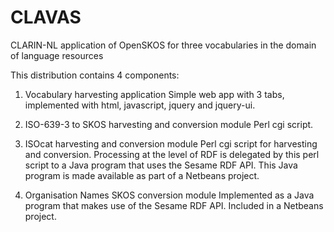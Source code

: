 CLAVAS
======

CLARIN-NL application of OpenSKOS for three vocabularies in the domain of language resources

This distribution contains 4 components:

1. Vocabulary harvesting application
Simple web app with 3 tabs, implemented with html, javascript, jquery and jquery-ui.

2. ISO-639-3 to SKOS harvesting and conversion module
Perl cgi script.

3. ISOcat harvesting and conversion module
Perl cgi script for harvesting and conversion. Processing at the level of RDF is delegated by this
perl script to a Java program that uses the Sesame RDF API. This Java program is made available as
part of a Netbeans project.

4. Organisation Names SKOS conversion module
Implemented as a Java program that makes use of the Sesame RDF API. Included in a Netbeans project.
